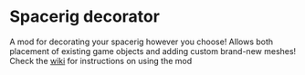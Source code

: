 # Spacerig decorator
A mod for decorating your spacerig however you choose!
Allows both placement of existing game objects and adding custom brand-new meshes! 
Check the [wiki](https://github.com/samamstar/PropPack/wiki) for instructions on using the mod
